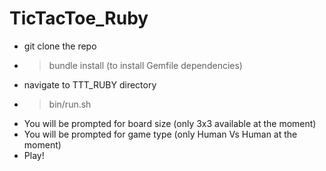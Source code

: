 # TicTacToe_Ruby

* git clone the repo
* > bundle install (to install Gemfile dependencies)
* navigate to TTT_RUBY directory
* > bin/run.sh 
* You will be prompted for board size (only 3x3 available at the moment)
* You will be prompted for game type (only Human Vs Human at the moment)
* Play!
